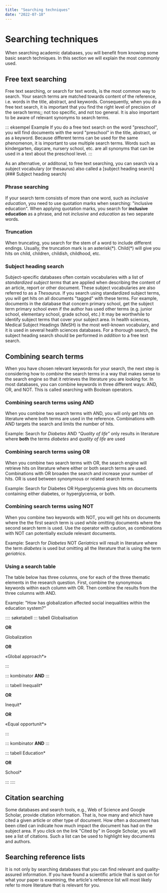 ```yaml
---
title: "Searching techniques"
date: "2022-07-18"
---
```


# Searching techniques

When searching academic databases, you will benefit from knowing some basic search techniques. In this section we will explain the most commonly used.

## Free text searching

Free text searching, or search for text words, is the most common way to search. Your search terms are matched towards content of the reference, i.e. words in the title, abstract, and keywords. Consequently, when you do a free text search, it is important that you find the right level of precision of the serach terms;; not too specific, and not too general. It is also important to be aware of relevant synonyms to search terms. 

::: eksempel Example
If you do a free text search on the word "preschool", you will find documents with the word "preschool" in the title, abstract, or as a keyword. Because different terms can be used for the same phenomenon, it is important to use multiple search terms. Words such as kindergarten, daycare, nursery school, etc. are all synonyms that can be used in a text about the preschool level.
:::

As an alternative, or additonal, to free text searching, you can search via a subject vocabulary (or thesaurus) also called a [subject heading search](### Subject heading search)

### Phrase searching

If your search term consists of more than one word, such as *inclusive education*, you need to use quotation marks when searching: "inclusive education". When applying quotation marks, you search for **inclusive education** as a phrase, and not *inclusive* and *education* as two separate words.

### Truncation

When truncating, you search for the stem of a word to include different endings. Usually, the truncation mark is an asterisk(\*). Child(\*) will give you hits on child, children, childish, childhood, etc.

### Subject heading search

Subject-specific databases often contain vocabularies with a list of *standardized subject terms* that are applied when describing the content of an article, report or other document. These subject vocabularies are also referred to as a *Thesaurus*. If you search using standardized subject terms, you will get hits on all documents "tagged" with these terms. For example, documents in the database that concern primary school, get the subject term primary school even if the author has used other terms (e.g. junior school, elementary school, grade school, etc.) It may be worthwhile to identify subject terms that cover your subject area. In health sciences, Medical Subject Headings (MeSH) is the most well-known vocabulary, and it is used in several health sciences databases. For a thorough search, the subject heading search should be performed in *addition* to a free text search.

## Combining search terms

When you have chosen relevant keywords for your search, the next step is considering how to *combine* the search terms in a way that makes sense to the search engine so that it retrieves the literature you are looking for. In most databases, you can combine keywords in three different ways: AND, OR, and NOT. This is called searching with Boolean operators.

### Combining search terms using AND

When you combine two search terms with AND, you will only get hits on literature where both terms are used in the reference. Combinations with AND targets the search and limits the number of hits.

Example: Search for *Diabetes* AND *“Quality of life”* only results in literature where **both** the terms *diabetes* and *quality of life* are used

<ClientOnly>
  <Venn 
    v-bind:sets="[
        {sets: ['diabetes'], size: 12}, 
        {sets: ['quality of life'], size: 12},
        {sets: ['diabetes','quality of life'], size: 3}
    ]" 
    text="Hits when doing AND search"
    type="and" />
</ClientOnly>

### Combining search terms using OR

When you combine two search terms with OR, the search engine will retrieve hits on literature where either or both search terms are used. Combinations with OR broaden the search and increase your number of hits. OR is used between synonymous or related search terms.

Example: Search for Diabetes OR Hyperglycemia gives hits on documents containing either diabetes, or hyperglycemia, or both.

<ClientOnly>
  <Venn 
    v-bind:sets="[
        {sets: ['diabetes'], size: 12}, 
        {sets: ['hyperglycemia'], size: 12},
        {sets: ['diabetes','hyperglycemia'], size: 3}
    ]" 
    text="Hits when doing a OR search"
    type="or" />
</ClientOnly>

### Combining search terms using NOT

When you combine two keywords with NOT, you will get hits on documents where the the first search term is used while omitting documents where the second search term is used. Use the operator with caution, as combinations with NOT can potentially exclude relevant documents.

Example: Search for *Diabetes* NOT *Geriatrics* will result in literature where the term *diabetes* is used but omitting all the literature that is using the term *geriatrics*.

<ClientOnly>
  <Venn 
    v-bind:sets="[
        {sets: ['Diabetes','Geriatrics'], size: 3},
        {sets: ['Diabetes'], size: 12}, 
        {sets: ['Geriatrics'], size: 12},
    ]" 
    text="Hits when searching with NOT"
    type="not" />
</ClientOnly>

### Using a search table

The table below has three columns, one for each of the three thematic elements in the research question. First, combine the synonymous keywords within each column with OR. Then combine the results from the three columns with AND.

Example: "How has globalization affected social inequalities within the education system?"


:::: søketabell 
::: tabell
Globalisation

**OR**

Globalization

**OR**

«Global approach*»

:::

::: kombinator
**AND**
:::

::: tabell
Inequalit*

**OR**

Inequit*

**OR**

«Equal opportunit*»


:::

::: kombinator
**AND**
:::

::: tabell
Education*

**OR**

School*


:::
::::

## Citation searching

Some databases and search tools, e.g., Web of Science and Google Scholar, provide citation information. That is, how many and which have cited a given article or other type of document. How often a document has been cited can indicate how much impact the document has had on the subject area. If you click on the link "Cited by" in Google Scholar, you will see a list of citations. Such a list can be used to highlight key documents and authors.

## Searching reference lists

It is not only by searching databases that you can find relevant and quality-assured information. If you have found a scientific article that is spot on for what your paper is examining, the article's reference list will most likely refer to more literature that is relevant for you.

